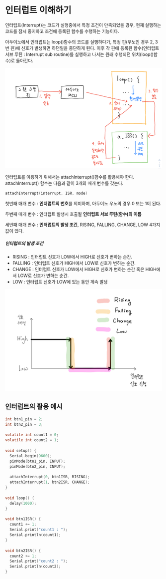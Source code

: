 # 인터럽트 이해하기

인터럽트(Interrupt)는 코드가 실행중에서 특정 조건이 만족되었을 경우, 현재 실행하는 코드를 잠시 중지하고 조건에 등록된 함수를 수행하는 기능이다.

아두이노에서 인터럽트는 loop()함수의 코드를 실행하다가, 특정 핀(우노인 경우 2, 3번 핀)에 신호가 발생하면 하던일을 중단하게 된다. 이후 각 핀에 등록된 함수(인터럽트 서브 루틴 : Interrupt sub routine)를 실행하고 나서는 원래 수행되던 위치(loop()함수)로 돌아간다.

![](./img/img021.jpg)

인터럽트를 이용하기 위해서는 attachInterrupt()함수를 활용해야 한다. attachInterrupt() 함수는 다음과 같이 3개의 매개 변수를 갖는다.

```c
attachInterrupt(interrupt, ISR, mode)
```

첫번째 매개 변수 : **인터럽트의 번호**를 의미하며, 아두이노 우노의 경우 0 또는 1이 된다.

두번째 매개 변수 : 인터럽트 발생시 호출될 **인터럽트 서브 루틴(함수)의 이름**

세번째 매개 변수 : **인터럽트의 발생 조건**, RISING, FALLING, CHANGE, LOW 4가지 값이 있다.



##### 인터럽트의 발생 조건

- RISING : 인터럽트 신호가 LOW에서 HIGH로 신호가 변하는 순간.
- FALLING : 인터럽트 신호가 HIGH에서 LOW로 신호가 변하는 순간.
- CHANGE : 인터럽트 신호가 LOW에서 HIGH로 신호가 변하는 순간 혹은 HIGH에서 LOW로 신호가 변하는 순간.
- LOW : 인터럽트 신호가 LOW에 있는 동안 계속 발생

![img022](./img/img022.jpg)



## 인터럽트의 활용 예시

```c
int btn1_pin = 2;
int btn2_pin = 3;

volatile int count1 = 0;
volatile int count2 = 1;

void setup() {
  Serial.begin(9600);
  pinMode(btn1_pin, INPUT);
  pinMode(btn2_pin, INPUT);

  attachInterrupt(0, btn1ISR, RISING);
  attachInterrupt(1, btn2ISR, CHANGE);
}

void loop() {
  delay(1000);
}

void btn1ISR() {
  count1 += 1;
  Serial.print("count1 : ");
  Serial.println(count1);
}

void btn2ISR() {
  count2 += 1;
  Serial.print("count2 : ");
  Serial.println(count2);
}


```

